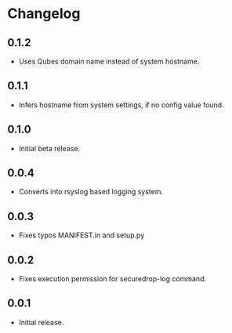 # Changelog

## 0.1.2

  * Uses Qubes domain name instead of system hostname.

## 0.1.1

  * Infers hostname from system settings, if no config value found.

## 0.1.0

  * Initial beta release.

## 0.0.4

  * Converts into rsyslog based logging system.

## 0.0.3

  * Fixes typos MANIFEST.in and setup.py

## 0.0.2

  * Fixes execution permission for securedrop-log command.

## 0.0.1

  * Initial release.
